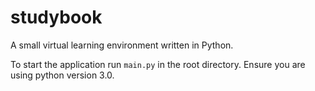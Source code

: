 # studybook
A small virtual learning environment written in Python.

To start the application run `main.py` in the root directory. Ensure you are using python version 3.0.
